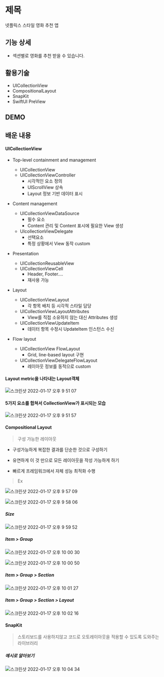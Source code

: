# 제목 
넷플릭스 스타일 영화 추천 앱 

## 기능 상세
- 섹션별로 영화를 추천 받을 수 있습니다. 

## 활용기술 
- UICollectionView
- CompositionalLayout
- SnapKit
- SwiftUI PreView 

## DEMO

## 배운 내용

#### UICollectionView 
- Top-level containment and management 
	-  UICollectionView
	-  UICollectionViewController
		- 시각적인 요소 정의 
		- UIScrollView 상속
		- Layout 정보 기반 데이터 표시 
-  Content management 
	-  UICollectionViewDataSource
		- 필수 요소 
		- Content 관리 및 Content 표시에 필요한 View 생성 
	-  UIcollectionViewDelegate
		- 선택요소 
		- 특정 상황에서 View 동작 custom 

		
-  Presentation
	-  UICollectionReusableView
	-  UICollectionViewCell
	 	- Header, Footer....
		- 재사용 가능 
	
  	
-  Layout
	-  UICollectionViewLayout
  		-  각 항목 배치 등 시각적 스타일 담당 
  	-  UICollectionViewLayoutAttributes
		-  VIew를 직접 소유하지 않는 대신 Attributes 생성 
	-  UICollectionViewUpdateItem
		-  데이터 항목 수정시 UpdateItem 인스턴스 수신
		
-  Flow layout 
	- UICollectionView FlowLayout
		- Grid, line-based layout 구현  
	- UICollectionViewDelegateFlowLayout
		- 레이아웃 정보를 동적으로 custom 

#### Layout metric을 나타내는 Layout객체 

![스크린샷 2022-01-17 오후 9 51 07](https://user-images.githubusercontent.com/51107183/149772429-2f41d727-653e-4738-af7e-b1232a05c426.png)

#### 5가지 요소를 합쳐서 CollectionView가 표시되는 모습 
![스크린샷 2022-01-17 오후 9 51 57](https://user-images.githubusercontent.com/51107183/149772530-1c1cdbe3-9763-4397-9cf1-87b71d5a285c.png)

#### Compositional Layout 
> 구성 가능한 레이아웃 

- 구성가능하게 
	복잡한 결과를 단순한 것으로 구성하기 
	
- 유연하게 
	이 것 만으로 모든 레이아웃을 작성 가능하게 하기 
- 빠르게 
	프레임워크에서 자체 성능 최적화 수행  	

>Ex 

![스크린샷 2022-01-17 오후 9 57 09](https://user-images.githubusercontent.com/51107183/149773188-8752916a-8b59-41f2-90db-8a10662d2d67.png)

![스크린샷 2022-01-17 오후 9 58 06](https://user-images.githubusercontent.com/51107183/149773308-0dbe96f0-73ec-4b11-a464-769b09c124a6.png)

##### Size 
![스크린샷 2022-01-17 오후 9 59 52](https://user-images.githubusercontent.com/51107183/149773595-4e60df22-ea10-4715-9a86-516588626c5f.png)

##### Item > Group 
![스크린샷 2022-01-17 오후 10 00 30](https://user-images.githubusercontent.com/51107183/149773666-b499d267-1a77-4e7e-be0c-000bff7d5366.png)

![스크린샷 2022-01-17 오후 10 00 50](https://user-images.githubusercontent.com/51107183/149773708-8bc0cb53-b14b-4c94-9495-3f93eda0c2b0.png)

##### Item > Group > Section 
![스크린샷 2022-01-17 오후 10 01 27](https://user-images.githubusercontent.com/51107183/149773794-d2444459-3763-4f6b-950a-a36225c40b7b.png)

##### Item > Group > Section > Layout 
![스크린샷 2022-01-17 오후 10 02 16](https://user-images.githubusercontent.com/51107183/149773913-d8d4b066-a328-4cdc-93dc-8593fdbf7121.png)

#### SnapKit 
> 스토리보드를 사용하지않고 코드로 오토레이아웃을 적용할 수 있도록 도와주는 라이브러리 

##### 예시로 알아보기 
![스크린샷 2022-01-17 오후 10 04 34](https://user-images.githubusercontent.com/51107183/149774232-7d13c9e3-2d6c-4168-85ad-fe5402eaf587.png)

